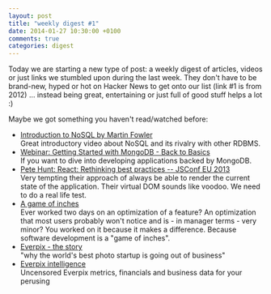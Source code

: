 ```yaml
---
layout: post
title: "weekly digest #1"
date: 2014-01-27 10:30:00 +0100
comments: true
categories: digest
---
```

Today we are starting a new type of post: a weekly digest of articles, videos
or just links we stumbled upon during the last week. They don't have to be
brand-new, hyped or hot on Hacker News to get onto our list (link #1 is from 2012)
... instead being great, entertaining or just full of good stuff helps a lot :)

Maybe we got something you haven't read/watched before:

- [Introduction to NoSQL by Martin Fowler](http://www.youtube.com/watch?v=qI_g07C_Q5I)  
Great introductory video about NoSQL and its rivalry with other RDBMS.
- [Webinar: Getting Started with MongoDB - Back to Basics](http://www.mongodb.com/webinar/intro_mongodb_jan14)  
If you want to dive into developing applications backed by MongoDB.
- [Pete Hunt: React: Rethinking best practices -- JSConf EU 2013](http://www.youtube.com/watch?v=x7cQ3mrcKaY)  
Very tempting their approach of always be able to render the current state of the application. Their virtual DOM sounds like voodoo. We need to do a real life test.
- [A game of inches](http://www.joelonsoftware.com/items/2007/06/07.html)  
Ever worked two days on an optimization of a feature? An optimization that most users probably won't notice and is - in manager terms - very minor? You worked on it because it makes a difference. Because software development is a "game of inches".
- [Everpix - the story](http://www.theverge.com/2013/11/5/5039216/everpix-life-and-death-inside-the-worlds-best-photo-startup)  
"why the world's best photo startup is going out of business"
- [Everpix intelligence](https://github.com/everpix/Everpix-Intelligence)  
Uncensored Everpix metrics, financials and business data for your perusing